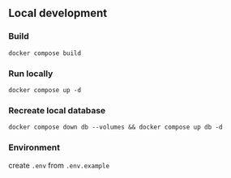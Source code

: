 ## Local development

### Build
`docker compose build`

### Run locally
`docker compose up -d`

### Recreate local database
`docker compose down db --volumes && docker compose up db -d`

### Environment
create `.env` from `.env.example` 